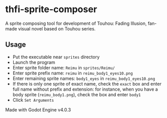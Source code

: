 # thfi-sprite-composer
A sprite composing tool for development of Touhou: Fading Illusion, fan-made visual novel based on Touhou series.

## Usage
* Put the executable near `sprites` directory
* Launch the program
* Enter sprite folder name: `Reimu` in `sprites/Reimu/`
* Enter sprite prefix name: `reimu` in `reimu_body1_eyes10.png`
* Enter remaining sprite names: `body1_eyes` in `reimu_body1_eyes10.png`
* If there is only one sprite of exact name, check the `exact` box and enter full name without prefix and extension: for instance, when you have a body sprite (`reimu_body1.png`), check the box and enter `body1`
* Click `Set Arguments`

Made with Godot Engine v4.0.3
